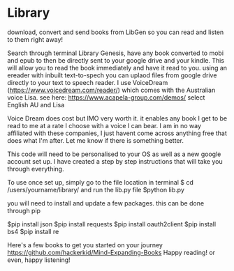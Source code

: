 # Library
download, convert and send books from LibGen so you can read and listen to them right away!

Search through terminal Library Genesis, have any book converted to mobi and epub to then be directly sent to your google drive and your kindle. 
This will allow you to read the book immediately and have it read to you.
using an ereader with inbuilt text-to-spech you can uplaod files from google drive directly to your text to speech reader.
I use VoiceDream (https://www.voicedream.com/reader/) which comes with the Australian voice Lisa.
see here: https://www.acapela-group.com/demos/
select English AU and Lisa

Voice Dream does cost but IMO very worth it. it enables any book I get to be read to me at a rate I choose with a voice I can bear. I am in no way affiliated with these companies, I just havent come across anything free that does what I'm after. Let me know if there is something better.

This code will need to be personalised to your OS as well as a new google account set up. I have created a step by step instructions that will take you through everything.

To use once set up, simply go to the file location in terminal
$ cd /users/yourname/library/
and run the lib.py file
$python lib.py

you will need to install and update a few packages. this can be done through pip

$pip install json
$pip install requests
$pip install oauth2client
$pip install bs4
$pip install re

Here's a few books to get you started on your journey https://github.com/hackerkid/Mind-Expanding-Books
Happy reading! or even, happy listening!
